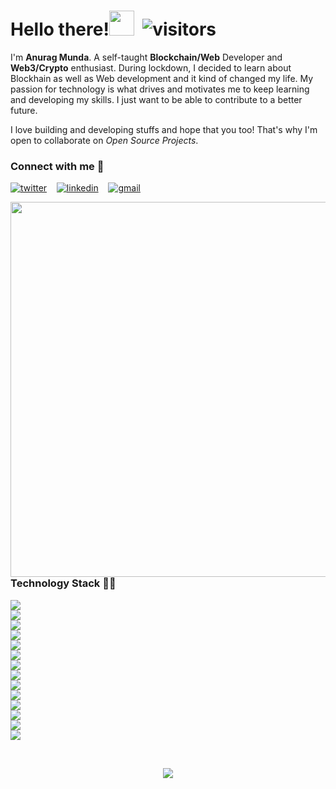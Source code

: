 # Hello there!<img src="https://c.tenor.com/AUHgwWxTw14AAAAi/dm4uz3-foekoe.gif" width="40px">  &nbsp;![visitors](https://komarev.com/ghpvc/?username=AnuragMunda&label=Visitors)

I'm **Anurag Munda**. A self-taught **Blockchain/Web** Developer and **Web3/Crypto** enthusiast. During lockdown, I decided to learn about Blockhain as well as Web development and it kind of changed my life. My passion for technology is what drives and motivates me to keep learning and developing my skills. I just want to be able to contribute to a better future.

I love building and developing stuffs and hope that you too! That's why I'm open to collaborate on *Open Source Projects*.

### Connect with me 🔗
[![twitter](https://img.shields.io/badge/Twitter-1DA1F2?style=for-the-badge&logo=twitter&logoColor=white)](https://twitter.com/Anurag_MND) &nbsp;&nbsp;
[![linkedin](https://img.shields.io/badge/LinkedIn-0077B5?style=for-the-badge&logo=linkedin&logoColor=white)](https://www.linkedin.com/in/anuragmunda) &nbsp;&nbsp;
[![gmail](https://img.shields.io/badge/Gmail-D14836?style=for-the-badge&logo=gmail&logoColor=white)](mailto:Anurag.munda005@gmail.com)

<img align="right" src="https://img.etimg.com/thumb/msid-84146083,width-1015,height-761,imgsize-638053,resizemode-8,quality-100/prime/technology-and-startups/booting-up-developer-economy-how-tech-startups-are-helping-coders-build-and-test-software-faster.jpg" width="600px">

### Technology Stack 👨‍💻
<img src = "https://img.shields.io/badge/Solidity-e6e6e6?style=for-the-badge&logo=solidity&logoColor=black"><br>
<img src = "https://img.shields.io/badge/React-20232A?style=for-the-badge&logo=react&logoColor=61DAFB"><br>
<img src = "https://img.shields.io/badge/HTML5-E34F26?style=for-the-badge&logo=html5&logoColor=white"><br>
<img src = "https://img.shields.io/badge/CSS3-1572B6?style=for-the-badge&logo=css3&logoColor=white"><br>
<img src = "https://img.shields.io/badge/JavaScript-323330?style=for-the-badge&logo=javascript&logoColor=F7DF1E"><br>
<img src = "https://img.shields.io/badge/TypeScript-007ACC?style=for-the-badge&logo=typescript&logoColor=white"><br>
<img src = "https://img.shields.io/badge/Ethereum-3C3C3D?style=for-the-badge&logo=Ethereum&logoColor=white"><br>
<img src = "https://img.shields.io/badge/MongoDB-4EA94B?style=for-the-badge&logo=mongodb&logoColor=white"><br>
<img src = "https://img.shields.io/badge/Mocha-8D6748?style=for-the-badge&logo=Mocha&logoColor=white"><br>
<img src = "https://img.shields.io/badge/Python-FFD43B?style=for-the-badge&logo=python&logoColor=darkgreen"><br>
<img src = "https://img.shields.io/badge/Java-ED8B00?style=for-the-badge&logo=java&logoColor=white"><br>
<img src = "https://img.shields.io/badge/Android-3DDC84?style=for-the-badge&logo=android&logoColor=white"><br>
<img src = "https://img.shields.io/badge/MySQL-005C84?style=for-the-badge&logo=mysql&logoColor=white"><br>
<img src = "https://img.shields.io/badge/Node.js-339933?style=for-the-badge&logo=nodedotjs&logoColor=white"><br>
<!-- <img src = "https://img.shields.io/badge/Git-F05032?style=for-the-badge&logo=git&logoColor=white"> -->

<br>
<p align="center"><img src="https://github-readme-stats.vercel.app/api/top-langs/?username=AnuragMunda&layout=compact&theme=gotham"></p>

<!---
AnuragMunda/AnuragMunda is a ✨ special ✨ repository because its `README.md` (this file) appears on your GitHub profile.
You can click the Preview link to take a look at your changes.
--->
